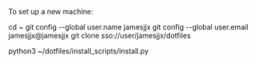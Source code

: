 To set up a new machine:

cd ~
git config --global user.name jamesjjx
git config --global user.email jamesjjx@jamesjjx
git clone sso://user/jamesjjx/dotfiles

python3 ~/dotfiles/install_scripts/install.py
